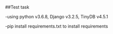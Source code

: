 ##Test task

-using python v3.6.8, Django v3.2.5, TinyDB v4.5.1

-pip install requirements.txt to install requirements
